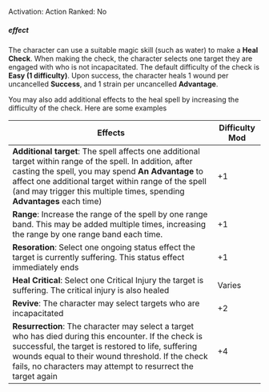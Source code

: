 Activation: Action
Ranked: No
##### effect
The character can use a suitable magic skill (such as water) to make a **Heal Check**. When making the check, the character selects one target they are engaged with who is not incapacitated. The default difficulty of the check is **Easy (1 difficulty)**. Upon success, the character heals 1 wound per uncancelled **Success**, and 1 strain per uncancelled **Advantage**. 

You may also add additional effects to the heal spell by increasing the difficulty of the check. Here are some examples

| Effects                                                                                                                                                                                                                                                                                           | Difficulty Mod |
| ------------------------------------------------------------------------------------------------------------------------------------------------------------------------------------------------------------------------------------------------------------------------------------------------- | -------------- |
| **Additional target**: The spell affects one additional target within range of the spell. In addition, after casting the spell, you may spend **An Advantage** to affect one additional target within range of the spell (and may trigger this multiple times, spending **Advantages** each time) | +1             |
| **Range**: Increase the range of the spell by one range band. This may be added multiple times, increasing the range by one range band each time.                                                                                                                                                 | +1             |
| **Resoration**: Select one ongoing status effect the target is currently suffering. This status effect immediately ends                                                                                                                                                                           | +1             |
| **Heal Critical**: Select one Critical Injury the target is suffering. The critical injury is also healed                                                                                                                                                                                         | Varies         |
| **Revive**: The character may select targets who are incapacitated                                                                                                                                                                                                                                | +2             |
| **Resurrection**:  The character may select a target who has died during this encounter. If the check is successful, the target is restored to life, suffering wounds equal to their wound threshold. If the check fails, no characters may attempt to resurrect the target again                 | +4               |


